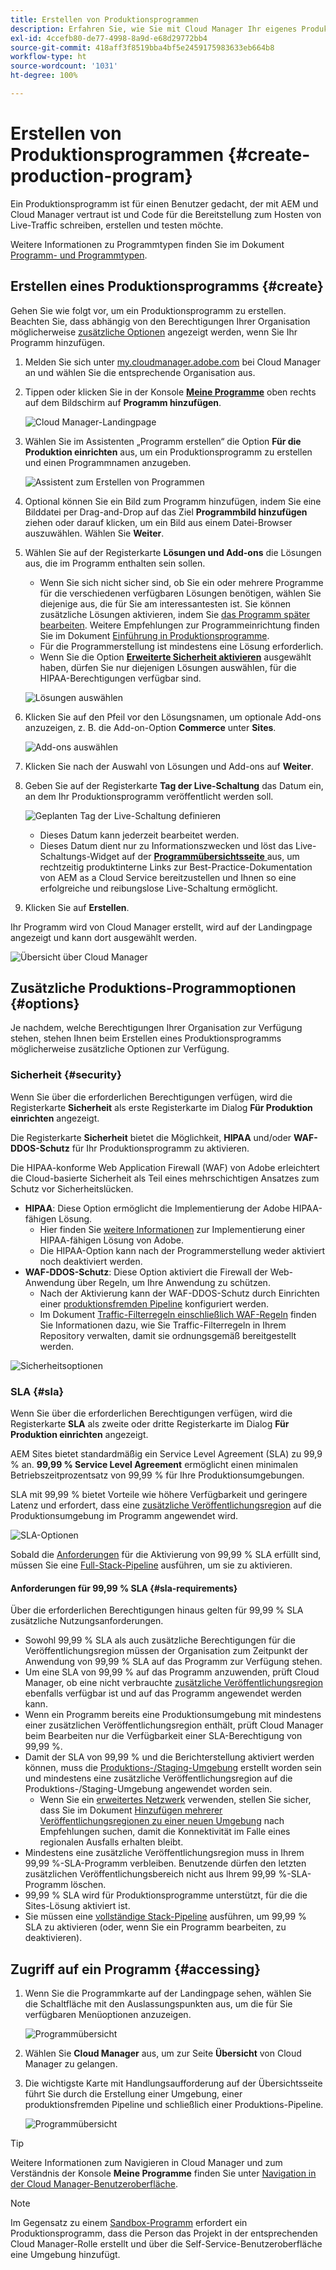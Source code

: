 ```yaml
---
title: Erstellen von Produktionsprogrammen
description: Erfahren Sie, wie Sie mit Cloud Manager Ihr eigenes Produktionsprogramm für das Hosten von Live-Traffic erstellen.
exl-id: 4ccefb80-de77-4998-8a9d-e68d29772bb4
source-git-commit: 418aff3f8519bba4bf5e2459175983633eb664b8
workflow-type: ht
source-wordcount: '1031'
ht-degree: 100%

---
```



# Erstellen von Produktionsprogrammen {#create-production-program}

Ein Produktionsprogramm ist für einen Benutzer gedacht, der mit AEM und Cloud Manager vertraut ist und Code für die Bereitstellung zum Hosten von Live-Traffic schreiben, erstellen und testen möchte.

Weitere Informationen zu Programmtypen finden Sie im Dokument [Programm- und Programmtypen](program-types.md).

## Erstellen eines Produktionsprogramms {#create}

Gehen Sie wie folgt vor, um ein Produktionsprogramm zu erstellen. Beachten Sie, dass abhängig von den Berechtigungen Ihrer Organisation möglicherweise [zusätzliche Optionen](#options) angezeigt werden, wenn Sie Ihr Programm hinzufügen.

1. Melden Sie sich unter [my.cloudmanager.adobe.com](https://my.cloudmanager.adobe.com/) bei Cloud Manager an und wählen Sie die entsprechende Organisation aus.

1. Tippen oder klicken Sie in der Konsole **[Meine Programme](/help/implementing/cloud-manager/navigation.md#my-programs)** oben rechts auf dem Bildschirm auf **Programm hinzufügen**.

   ![Cloud Manager-Landingpage](assets/log-in.png)

1. Wählen Sie im Assistenten „Programm erstellen“ die Option **Für die Produktion einrichten** aus, um ein Produktionsprogramm zu erstellen und einen Programmnamen anzugeben.

   ![Assistent zum Erstellen von Programmen](assets/create-production-program.png)

1. Optional können Sie ein Bild zum Programm hinzufügen, indem Sie eine Bilddatei per Drag-and-Drop auf das Ziel **Programmbild hinzufügen** ziehen oder darauf klicken, um ein Bild aus einem Datei-Browser auszuwählen. Wählen Sie **Weiter**.

1. Wählen Sie auf der Registerkarte **Lösungen und Add-ons** die Lösungen aus, die im Programm enthalten sein sollen.

   * Wenn Sie sich nicht sicher sind, ob Sie ein oder mehrere Programme für die verschiedenen verfügbaren Lösungen benötigen, wählen Sie diejenige aus, die für Sie am interessantesten ist. Sie können zusätzliche Lösungen aktivieren, indem Sie [das Programm später bearbeiten](/help/implementing/cloud-manager/getting-access-to-aem-in-cloud/editing-programs.md). Weitere Empfehlungen zur Programmeinrichtung finden Sie im Dokument [Einführung in Produktionsprogramme](/help/implementing/cloud-manager/getting-access-to-aem-in-cloud/introduction-production-programs.md).
   * Für die Programmerstellung ist mindestens eine Lösung erforderlich.
   * Wenn Sie die Option **[Erweiterte Sicherheit aktivieren](#security)** ausgewählt haben, dürfen Sie nur diejenigen Lösungen auswählen, für die HIPAA-Berechtigungen verfügbar sind.

   ![Lösungen auswählen](assets/setup-prod-select.png)

1. Klicken Sie auf den Pfeil vor den Lösungsnamen, um optionale Add-ons anzuzeigen, z. B. die Add-on-Option **Commerce** unter **Sites**.

   ![Add-ons auswählen](assets/setup-prod-commerce.png)

1. Klicken Sie nach der Auswahl von Lösungen und Add-ons auf **Weiter**.

1. Geben Sie auf der Registerkarte **Tag der Live-Schaltung** das Datum ein, an dem Ihr Produktionsprogramm veröffentlicht werden soll.

   ![Geplanten Tag der Live-Schaltung definieren](assets/set-up-go-live.png)

   * Dieses Datum kann jederzeit bearbeitet werden.
   * Dieses Datum dient nur zu Informationszwecken und löst das Live-Schaltungs-Widget auf der [**Programmübersichtsseite** ](/help/implementing/cloud-manager/getting-access-to-aem-in-cloud/editing-programs.md#program-overview) aus, um rechtzeitig produktinterne Links zur Best-Practice-Dokumentation von AEM as a Cloud Service bereitzustellen und Ihnen so eine erfolgreiche und reibungslose Live-Schaltung ermöglicht.

1. Klicken Sie auf **Erstellen**.

Ihr Programm wird von Cloud Manager erstellt, wird auf der Landingpage angezeigt und kann dort ausgewählt werden.

![Übersicht über Cloud Manager](assets/navigate-cm.png)

## Zusätzliche Produktions-Programmoptionen {#options}

Je nachdem, welche Berechtigungen Ihrer Organisation zur Verfügung stehen, stehen Ihnen beim Erstellen eines Produktionsprogramms möglicherweise zusätzliche Optionen zur Verfügung.

### Sicherheit {#security}

Wenn Sie über die erforderlichen Berechtigungen verfügen, wird die Registerkarte **Sicherheit** als erste Registerkarte im Dialog **Für Produktion einrichten** angezeigt.

Die Registerkarte **Sicherheit** bietet die Möglichkeit, **HIPAA** und/oder **WAF-DDOS-Schutz** für Ihr Produktionsprogramm zu aktivieren.

Die HIPAA-konforme Web Application Firewall (WAF) von Adobe erleichtert die Cloud-basierte Sicherheit als Teil eines mehrschichtigen Ansatzes zum Schutz vor Sicherheitslücken.

* **HIPAA**: Diese Option ermöglicht die Implementierung der Adobe HIPAA-fähigen Lösung.
   * Hier finden Sie [weitere Informationen](https://www.adobe.com/go/hipaa-ready) zur Implementierung einer HIPAA-fähigen Lösung von Adobe.
   * Die HIPAA-Option kann nach der Programmerstellung weder aktiviert noch deaktiviert werden.
* **WAF-DDOS-Schutz**: Diese Option aktiviert die Firewall der Web-Anwendung über Regeln, um Ihre Anwendung zu schützen.
   * Nach der Aktivierung kann der WAF-DDOS-Schutz durch Einrichten einer [produktionsfremden Pipeline](/help/implementing/cloud-manager/configuring-pipelines/configuring-non-production-pipelines.md) konfiguriert werden.
   * Im Dokument [Traffic-Filterregeln einschließlich WAF-Regeln](/help/security/traffic-filter-rules-including-waf.md) finden Sie Informationen dazu, wie Sie Traffic-Filterregeln in Ihrem Repository verwalten, damit sie ordnungsgemäß bereitgestellt werden.

![Sicherheitsoptionen](assets/create-production-program-security.png)

### SLA {#sla}

Wenn Sie über die erforderlichen Berechtigungen verfügen, wird die Registerkarte **SLA** als zweite oder dritte Registerkarte im Dialog **Für Produktion einrichten** angezeigt.

AEM Sites bietet standardmäßig ein Service Level Agreement (SLA) zu 99,9 % an. **99,99 % Service Level Agreement** ermöglicht einen minimalen Betriebszeitprozentsatz von 99,99 % für Ihre Produktionsumgebungen.

SLA mit 99,99 % bietet Vorteile wie höhere Verfügbarkeit und geringere Latenz und erfordert, dass eine [zusätzliche Veröffentlichungsregion](/help/implementing/cloud-manager/manage-environments.md#multiple-regions) auf die Produktionsumgebung im Programm angewendet wird.

![SLA-Optionen](assets/create-production-program-sla.png)

Sobald die [Anforderungen](#sla-requirements) für die Aktivierung von 99,99 % SLA erfüllt sind, müssen Sie eine [Full-Stack-Pipeline](/help/implementing/cloud-manager/configuring-pipelines/configuring-production-pipelines.md) ausführen, um sie zu aktivieren.

#### Anforderungen für 99,99 % SLA {#sla-requirements}

Über die erforderlichen Berechtigungen hinaus gelten für 99,99 % SLA zusätzliche Nutzungsanforderungen.

* Sowohl 99,99 % SLA als auch zusätzliche Berechtigungen für die Veröffentlichungsregion müssen der Organisation zum Zeitpunkt der Anwendung von 99,99 % SLA auf das Programm zur Verfügung stehen.
* Um eine SLA von 99,99 % auf das Programm anzuwenden, prüft Cloud Manager, ob eine nicht verbrauchte [zusätzliche Veröffentlichungsregion](/help/implementing/cloud-manager/manage-environments.md#multiple-regions) ebenfalls verfügbar ist und auf das Programm angewendet werden kann.
* Wenn ein Programm bereits eine Produktionsumgebung mit mindestens einer zusätzlichen Veröffentlichungsregion enthält, prüft Cloud Manager beim Bearbeiten nur die Verfügbarkeit einer SLA-Berechtigung von 99,99 %.
* Damit der SLA von 99,99 % und die Berichterstellung aktiviert werden können, muss die [Produktions-/Staging-Umgebung](/help/implementing/cloud-manager/manage-environments.md#adding-environments) erstellt worden sein und mindestens eine zusätzliche Veröffentlichungsregion auf die Produktions-/Staging-Umgebung angewendet worden sein.
   * Wenn Sie ein [erweitertes Netzwerk](/help/security/configuring-advanced-networking.md) verwenden, stellen Sie sicher, dass Sie im Dokument [Hinzufügen mehrerer Veröffentlichungsregionen zu einer neuen Umgebung](/help/implementing/cloud-manager/manage-environments.md#adding-regions) nach Empfehlungen suchen, damit die Konnektivität im Falle eines regionalen Ausfalls erhalten bleibt.
* Mindestens eine zusätzliche Veröffentlichungsregion muss in Ihrem 99,99 %-SLA-Programm verbleiben. Benutzende dürfen den letzten zusätzlichen Veröffentlichungsbereich nicht aus Ihrem 99,99 %-SLA-Programm löschen.
* 99,99 % SLA wird für Produktionsprogramme unterstützt, für die die Sites-Lösung aktiviert ist.
* Sie müssen eine [vollständige Stack-Pipeline](/help/implementing/cloud-manager/configuring-pipelines/configuring-production-pipelines.md) ausführen, um 99,99 % SLA zu aktivieren (oder, wenn Sie ein Programm bearbeiten, zu deaktivieren).

## Zugriff auf ein Programm {#accessing}

1. Wenn Sie die Programmkarte auf der Landingpage sehen, wählen Sie die Schaltfläche mit den Auslassungspunkten aus, um die für Sie verfügbaren Menüoptionen anzuzeigen.

   ![Programmübersicht](assets/program-overview.png)

1. Wählen Sie **Cloud Manager** aus, um zur Seite **Übersicht** von Cloud Manager zu gelangen.

1. Die wichtigste Karte mit Handlungsaufforderung auf der Übersichtsseite führt Sie durch die Erstellung einer Umgebung, einer produktionsfremden Pipeline und schließlich einer Produktions-Pipeline.

   ![Programmübersicht](assets/set-up-prod5.png)

>[!TIP]
>
>Weitere Informationen zum Navigieren in Cloud Manager und zum Verständnis der Konsole **Meine Programme** finden Sie unter [Navigation in der Cloud Manager-Benutzeroberfläche](/help/implementing/cloud-manager/navigation.md).

>[!NOTE]
>
>Im Gegensatz zu einem [Sandbox-Programm](introduction-sandbox-programs.md#auto-creation) erfordert ein Produktionsprogramm, dass die Person das Projekt in der entsprechenden Cloud Manager-Rolle erstellt und über die Self-Service-Benutzeroberfläche eine Umgebung hinzufügt.
